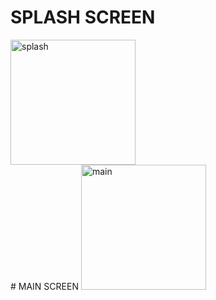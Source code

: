 # SPLASH SCREEN
<img src="https://github.com/user-attachments/assets/65f25e42-b3cc-4831-a280-349976581177" alt="splash" width="200">
<br>
# MAIN SCREEN
<img src="https://github.com/user-attachments/assets/cc9c5a2f-8478-408e-bc3e-ce1f9de301c9" alt="main" width="200">

